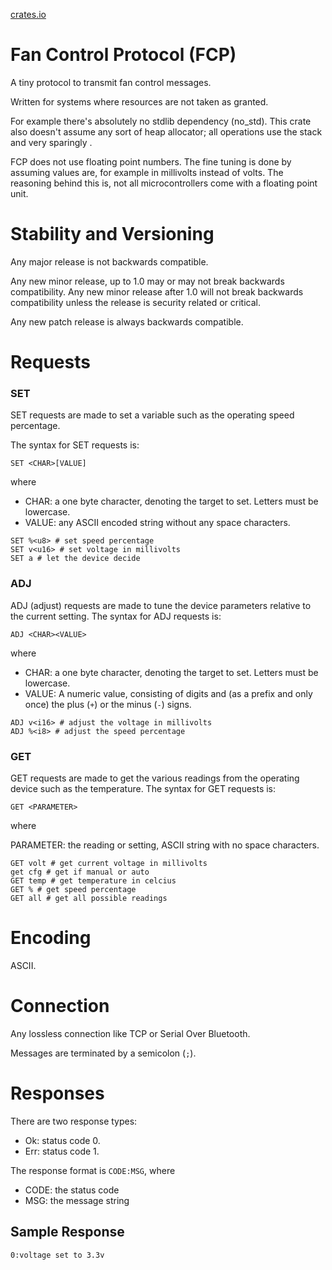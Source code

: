 [crates.io](https://crates.io/crates/fancp)

# Fan Control Protocol (FCP)

A tiny protocol to transmit fan control messages.

Written for systems where resources are not taken as granted.

For example there's absolutely no stdlib dependency (no_std).
This crate also doesn't assume any sort of heap allocator; all operations use the stack and very sparingly .

FCP does not use floating point numbers.
The fine tuning is done by assuming values are, for example in millivolts instead of volts.
The reasoning behind this is, not all microcontrollers come with a floating point unit.

# Stability and Versioning

Any major release is not backwards compatible.

Any new minor release, up to 1.0 may or may not break backwards compatibility.
Any new minor release after 1.0 will not break backwards compatibility unless the release is security related or critical.

Any new patch release is always backwards compatible.

# Requests

### SET

SET requests are made to set a variable such as the operating speed percentage.

The syntax for SET requests is:

`SET <CHAR>[VALUE]`

where

-	CHAR: a one byte character, denoting the target to set. Letters must be lowercase.
-	VALUE: any ASCII encoded string without any space characters.

```
SET %<u8> # set speed percentage
SET v<u16> # set voltage in millivolts
SET a # let the device decide
```

### ADJ

ADJ (adjust) requests are made to tune the device parameters relative to the current setting.
The syntax for ADJ requests is:

`ADJ <CHAR><VALUE>`

where

-	CHAR: a one byte character, denoting the target to set. Letters must be lowercase.
-	VALUE: A numeric value, consisting of digits and (as a prefix and only once) the plus (`+`) or the minus (`-`) signs.

```
ADJ v<i16> # adjust the voltage in millivolts
ADJ %<i8> # adjust the speed percentage
```

### GET

GET requests are made to get the various readings from the operating device such as the temperature.
The syntax for GET requests is:

`GET <PARAMETER>`

where

PARAMETER: the reading or setting, ASCII string with no space characters.

```
GET volt # get current voltage in millivolts
get cfg # get if manual or auto
GET temp # get temperature in celcius
GET % # get speed percentage
GET all # get all possible readings
```

# Encoding

ASCII.

# Connection

Any lossless connection like TCP or Serial Over Bluetooth.

Messages are terminated by a semicolon (`;`).

# Responses

There are two response types:

-	Ok: status code 0.
-	Err: status code 1.

The response format is `CODE:MSG`, where
-	CODE: the status code
-	MSG: the message string

## Sample Response

`0:voltage set to 3.3v`
